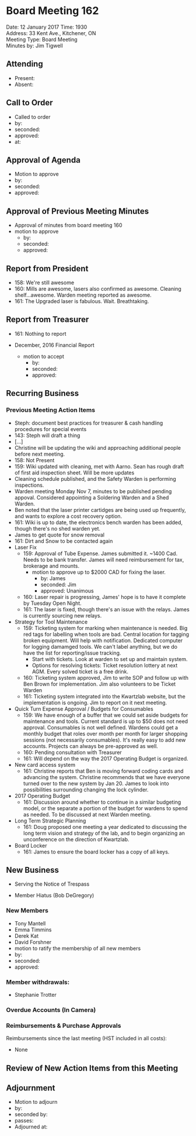 # Board Meeting 162

Date: 12 January 2017 
Time: 1930  
Address: 33 Kent Ave., Kitchener, ON  
Meeting Type: Board Meeting  
Minutes by: Jim Tigwell

## Attending
* Present: 
* Absent: 

## Call to Order
* Called to order
 * by: 
 * seconded: 
 * approved: 
 * at: 

## Approval of Agenda
* Motion to approve
 * by: 
 * seconded: 
 * approved: 

## Approval of Previous Meeting Minutes  

* Approval of minutes from board meeting 160
 * motion to approve
     * by: 
     * seconded: 
     * approved: 

## Report from President
 * 158: We're still awesome
 * 160: Mills are awesome, lasers also confirmed as awesome. Cleaning shelf...awesome. Warden meeting reported as awesome. 
 * 161: The Upgraded laser is fabulous. Wait. Breathtaking. 

## Report from Treasurer
 * 161: Nothing to report

* December, 2016 Financial Report
  * motion to accept
     * by: 
     * seconded: 
     * approved: 

## Recurring Business

### Previous Meeting Action Items
* Steph: document best practices for treasurer & cash handling procedures for special events
 * 143: Steph will draft a thing
 * [...]
* Christine will be updating the wiki and approaching additional people before next meeting.
 * 158: Not Present
 * 159: Wiki updated with cleaning, met with Aarno. Sean has rough draft of first aid inspection sheet. Will be more updates
 * Cleaning schedule published, and the Safety Warden is performing inspections. 
  * Warden meeting Monday Nov 7, minutes to be published pending appoval. Considered appointing a Soldering Warden and a Shed Warden. 
  * Ben noted that the laser printer cartidges are being used up frequently, and wants to explore a cost recovery option.
 * 161: Wiki is up to date, the electronics bench warden has been added, though there's no shed warden yet. 
* James to get quote for snow removal
 * 161: Dirt and Snow to be contacted again
* Laser Fix
    * 159: Approval of Tube Expense. James submitted it. ~1400 Cad. Needs to be bank transfer. James will need reimbursement for tax, brokerage and mounts.
      * motion to approve up to $2000 CAD for fixing the laser.
        * by: James
        * seconded: Jim  
        * approved: Unanimous
    * 160: Laser repair is progressing, James' hope is to have it complete by Tuesday Open Night.
    * 161: The laser is fixed, though there's an issue with the relays. James is currently sourcing new relays. 
* Strategy for Tool Maintenance
    * 159: Ticketing system for marking when maintenance is needed. Big red tags for labelling when tools are bad. Central location for tagging broken equipment. Will help with notification. Dedicated computer for logging damamged tools. We can't label anything, but we do have the list for reporting/issue tracking.
      * Start with tickets. Look at warden to set up and maintain system.
      * Options for resolving tickets: Ticket resolution lottery at next AGM. Every solved ticket is a free drink.
    * 160: Ticketing system approved, Jim to write SOP and follow up with Ben Brown for implementation. Jim also volunteers to be Ticket Warden
    * 161: Ticketing system integrated into the Kwartzlab website, but the implementation is ongoing. Jim to report on it next meeting. 
* Quick Turn Expense Approval / Budgets for Consumables
    * 159: We have enough of a buffer that we could set aside budgets for maintenance and tools. Current standard is up to $50 does not need approval. Consumables is not well defined. Wardens could get a monthly budget that roles over month per month for larger shopping sessions (not necessarily consumables). It's really easy to add new accounts. Projects can always be pre-approved as well.
    * 160: Pending consultation with Treasurer
    * 161: Will depend on the way the 2017 Operating Budget is organized. 
* New card access system
    * 161: Christine reports that Ben is moving forward coding cards and advancing the system. Christine recommends that we have everyone turned over to the new system by Jan 20. James to look into possibilities surrounding changing the lock cylinder.
* 2017 Operating Budget
    * 161: Discussion around whether to continue in a similar budgeting model, or the separate a portion of the budget for wardens to spend as needed. To be discussed at next Warden meeting. 
* Long Term Strategic Planning
    * 161: Doug proposed one meeting a year dedicated to discussing the long term vision and strategy of the lab, and to begin organizing an unconference on the direction of Kwartzlab.
* Board Locker
    * 161: James to ensure the board locker has a copy of all keys.

## New Business

* Serving the Notice of Trespass

* Member Hiatus (Bob DeGregory)


### New Members
 * Tony Mantell
 * Emma Timmins
 * Derek Kat
 * David Forshner
  * motion to ratify the membership of all new members
   * by: 
   * seconded: 
   * approved: 

### Member withdrawals:
 * Stephanie Trotter

### Overdue Accounts (In Camera)

### Reimbursements & Purchase Approvals

Reimbursements since the last meeting (HST included in all costs):
* None

## Review of New Action Items from this Meeting


## Adjournment
* Motion to adjourn
 * by: 
 * seconded by: 
 * passes: 
* Adjourned at: 
